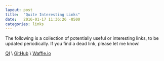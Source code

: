 ```yaml
---
layout: post
title:  "Quite Interesting Links"
date:   2016-01-17 11:36:26 -0500
categories: links
---
```

The following is a collection of potentially useful or interesting links, to be updated periodically. If you find a dead link, please let me know!

[QI][qi-l] \\
[GitHub][github-l] \\
[Waffle.io][waffle-l]

[qi-l]: http://qi.com
[github-l]: http://github.com
[waffle-l]: http://waffle.io